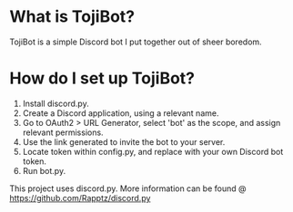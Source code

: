 # What is TojiBot?

TojiBot is a simple Discord bot I put together out of sheer boredom.

# How do I set up TojiBot?

1. Install discord.py.
2. Create a Discord application, using a relevant name.
3. Go to OAuth2 > URL Generator, select 'bot' as the scope, and assign relevant permissions.
4. Use the link generated to invite the bot to your server.
5. Locate token within config.py, and replace with your own Discord bot token.
6. Run bot.py.

This project uses discord.py. More information can be found @ https://github.com/Rapptz/discord.py

